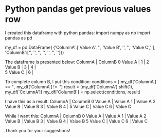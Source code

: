 
# Python pandas get previous values row

I created this dataframe with python pandas:
import numpy as np
import pandas as pd

my_df = pd.DataFrame(
    {'ColumnA':['Value A', '', 'Value B', '', '', 'Value C',''],
     'ColumnB':['', '', '', '', '', '', '']})

The dataframe is presented below:
    ColumnA | ColumnB
0   Value A | 
1           | 
2   Value B | 
3           | 
4           |  
5   Value C | 
6           | 

To complete column B, I put this condition:
conditions = [
    my_df['ColumnA'] == '',
    my_df['ColumnA'] != '']
result = [my_df['ColumnA'].shift(1),
          my_df['ColumnA']]
my_df['ColumnB'] = np.select(conditions, result)

I have this as a result:
        ColumnA | ColumnB
0     Value A   | Value A
1               | Value A
2     Value B   | Value B
3               | Value B
4               | 
5     Value C   | Value C
6               | Value C

While I want this:
        ColumnA | ColumnB
0       Value A | Value A
1               | Value A
2       Value B | Value B
3               | Value B
4               | Value B
5       Value C | Value C
6               | Value C

Thank you for your suggestions!

        